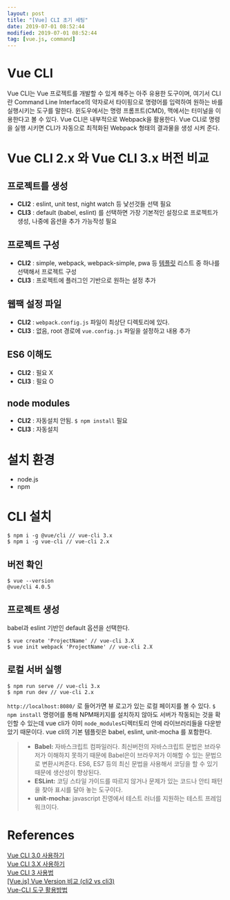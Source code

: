 ```yaml
---
layout: post
title: "[Vue] CLI 초기 세팅"
date: 2019-07-01 08:52:44
modified: 2019-07-01 08:52:44
tag: [vue.js, command]
---
```


# Vue CLI
Vue CLI는 Vue 프로젝트를 개발할 수 있게 해주는 아주 유용한 도구이며, 여기서 CLI란 Command Line Interface의 약자로서 타이핑으로 명령어를 입력하여 원하는 바를 실행시키는 도구를 말한다. 윈도우에서는 명령 프롬프트(CMD), 맥에서는 터미널을 이용한다고 볼 수 있다. Vue CLI은 내부적으로 Webpack을 활용한다. Vue CLI로 명령을 실행 시키면 CLI가 자동으로 최적화된 Webpack 형태의 결과물을 생성 시켜 준다.

# Vue CLI 2.x 와 Vue CLI 3.x 버전 비교

## 프로젝트를 생성

* **CLI2** : eslint, unit test, night watch 등 낯선것들 선택 필요
* **CLI3** : default (babel, eslint) 를 선택하면 가장 기본적인 설정으로 프로젝트가 생성, 나중에 옵션을 추가 가능작성 필요 

## 프로젝트 구성

* **CLI2** : simple, webpack, webpack-simple, pwa 등 [템플릿](https://github.com/vuejs-templates/webpack-simple/tree/master/template) 리스트 중 하나를 선택해서 프로젝트 구성
* **CLI3** : 프로젝트에 플러그인 기반으로 원하는 설정 추가

## 웹팩 설정 파일

* **CLI2** : `webpack.config.js` 파일이 최상단 디렉토리에 있다.
* **CLI3** : 없음, root 경로에 `vue.config.js` 파일을 설정하고 내용 추가

## ES6 이해도

* **CLI2** : 필요 X
* **CLI3** : 필요 O

## node modules

* **CLI2** : 자동설치 안됨. `$ npm install` 필요
* **CLI3** : 자동설치

# 설치 환경
* node.js
* npm

# CLI 설치
```
$ npm i -g @vue/cli // vue-cli 3.x
$ npm i -g vue-cli // vue-cli 2.x
```

## 버전 확인
```
$ vue --version
@vue/cli 4.0.5
```

## 프로젝트 생성
babel과 eslint 기반인 default 옵션을 선택한다.
```
$ vue create 'ProjectName' // vue-cli 3.X
$ vue init webpack 'ProjectName' // vue-cli 2.X
```

## 로컬 서버 실행
```
$ npm run serve // vue-cli 3.x
$ npm run dev // vue-cli 2.x
```

`http://localhost:8080/` 로 들어가면 뷰 로고가 있는 로컬 페이지를 볼 수 있다. 
`$ npm install` 명령어를 통해 NPM패키지를 설치하지 않아도 서버가 작동되는 것을 확인할 수 있는데 vue cli가 이미 `node_modules`디렉터토리 안에 라이브러리들을 다운받았기 때문이다. vue cli의 기본 템플릿은 babel, eslint, unit-mocha 를 포함한다.

> * **Babel:** 자바스크립트 컴파일러다. 최신버전의 자바스크립트 문법은 브라우저가 이해하지 못하기 때문에 Babel은이 브라우저가 이해할 수 있는 문법으로 변환시켜준다. ES6, ES7 등의 최신 문법을 사용해서 코딩을 할 수 있기 때문에 생산성이 향상된다.  
> * **ESLint:** 코딩 스타일 가이드를 따르지 않거나 문제가 있는 코드나 안티 패턴을 찾아 표시를 달아 놓는 도구이다.  
> * **unit-mocha:** javascript 진영에서 테스트 러너를 지원하는 테스트 프레임워크이다.

# References
[Vue CLI 3.0 사용하기](https://vuejs.kr/vue/vue-cli/2018/01/27/vue-cli-3)  
[Vue CLI 3.X 사용하기](https://velog.io/@skyepodium/Vue-CLI-3.X-사용하기)  
[Vue CLI 3 사용법](https://www.daleseo.com/vue-cli3)  
[[Vue.js] Vue Version 비교 (cli2 vs cli3)](https://soraji.github.io/front/2019/11/04/VueVersion)  
[Vue-CLI 도구 활용방법](https://ux.stories.pe.kr/136)  
